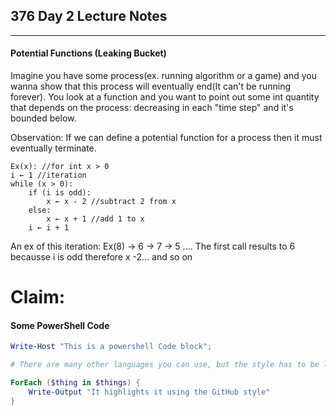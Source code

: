 ## 376 Day 2 Lecture Notes
---
#### Potential Functions (Leaking Bucket)

Imagine you have some process(ex. running algorithm or a game) and you wanna show that this process will eventually end(It can't be running forever).
You look at a function and you want to point out some int quantity that depends on the process: decreasing in each "time step" and it's bounded below.

Observation: If we can define a potential function for a process then it must eventually terminate. 

```tsql
Ex(x): //for int x > 0
i ← 1 //iteration
while (x > 0):
    if (i is odd): 
        x ← x - 2 //subtract 2 from x
    else:
        x ← x + 1 //add 1 to x
    i ← i + 1
```
An ex of this iteration: 
    Ex(8) → 6 → 7 → 5 ....
    The first call results to 6 becausse i is odd therefore x -2... and so on
    
# Claim: 
#### Some PowerShell Code

```powershell
Write-Host "This is a powershell Code block";

# There are many other languages you can use, but the style has to be loaded first

ForEach ($thing in $things) {
    Write-Output "It highlights it using the GitHub style"
}
```
